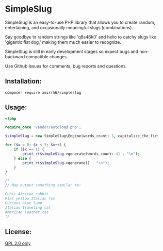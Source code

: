 # SimpleSlug

SimpleSlug is an easy-to-use PHP library that allows you to create random, entertaining, and occasionally meaningful slugs (combinations).

Say goodbye to random strings like 'q8s46k0' and hello to catchy slugs like 'gigantic flat dog,' making them much easier to recognize.

SimpleSlug is still in early development stages so expect bugs and non-backward compatible changes.

Use Github Issues for comments, bug reports and questions.

## Installation:
`composer require amirrh6/simpleslug`

## Usage:

```php
<?php

require_once 'vendor/autoload.php';

$simpleSlug = new SimpleSlug\Engine(words_count: 3, capitalize_the_first_word: true);

for ($x = 0; $x < 5; $x++) {
    if ($x == 1) {
        print_r($simpleSlug->generate(words_count: 4) . "\n");
    } else {
        print_r($simpleSlug->generate() . "\n");
    }
}

/*
// May output something similar to:

Cubic African rabbit
Flat yellow Italian fox
Curious blue lamp
Italian traveling cat
American leather cat
*/
```
## License:

[GPL 2.0 only](https://spdx.org/licenses/GPL-2.0-only.html)
